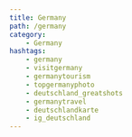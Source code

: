 ```yaml
---
title: Germany
path: /germany
category: 
    - Germany
hashtags:
    - germany 
    - visitgermany
    - germanytourism 
    - topgermanyphoto 
    - deutschland_greatshots
    - germanytravel
    - deutschlandkarte
    - ig_deutschland
---
```

